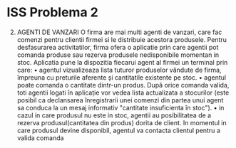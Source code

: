 # ISS Problema 2

2. AGENTI DE VANZARI
O firma are mai multi agenti de vanzari, care fac comenzi pentru clientii firmei si le distribuie acestora produsele. Pentru desfasurarea activitatilor, firma ofera o aplicatie prin care agentii pot comanda produse sau rezerva produsele nedisponibile momentan in stoc. Aplicatia pune la dispozitia fiecarui agent al firmei un terminal prin care:
• agentul vizualizeaza lista tuturor produselor vândute de firma, împreuna cu preturile aferente și cantitatile existente pe stoc.
• agentul poate comanda o cantitate dintr-un produs. După orice comanda valida, toti agentii logati în aplicație vor vedea lista actualizata a stocurilor (este posibil ca declansarea înregistrarii unei comenzi din partea unui agent sa conduca la un mesaj informativ "cantitate insuficienta în stoc").
• in cazul in care produsul nu este in stoc, agentii au posibilitatea de a rezerva produsul(cantitatea din produs) dorita de client. In momentul in care produsul devine disponibil, agentul va contacta clientul pentru a valida comanda
